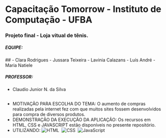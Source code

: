 # Capacitação Tomorrow - Instituto de Computação - UFBA
<h3>Projeto final - Loja vitual de tênis.</h3>
<h5>EQUIPE:</h5>
## - Clara Rodrigues
- Jussara Teixeira
- Lavinia Calazans
- Luís André
- Maria Natiele
<h5>PROFESSOR:</h5>

- Claudio Junior N. da Silva

##

- MOTIVAÇÃO PARA ESCOLHA DO TEMA: O aumento de compras realizadas pela internet fez com que muitos sites fossem desenvolvidos para compra de diversos produtos.
- DEMONSTRAÇÃO DA EXECUÇÃO DA APLICAÇÃO: Os recursos em HTML, CSS e JAVASCRIPT estão disponíveis no presente repositório.
- UTILIZANDO:
![HTML](https://img.shields.io/badge/-HTML-0D1117?style=for-the-badge&logo=html5&labelColor=0D1117)&nbsp;
![CSS](https://img.shields.io/badge/-CSS-0D1117?style=for-the-badge&logo=CSS3&logoColor=1572B6&labelColor=0D1117)&nbsp;
![JavaScript](https://img.shields.io/badge/-JavaScript-0D1117?style=for-the-badge&logo=javascript&labelColor=0D1117)



 
